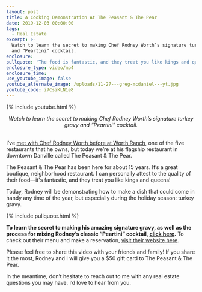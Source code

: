 ```yaml
---
layout: post
title: A Cooking Demonstration At The Peasant & The Pear
date: 2019-12-03 00:00:00
tags:
  - Real Estate
excerpt: >-
  Watch to learn the secret to making Chef Rodney Worth’s signature turkey gravy
  and “Peartini” cocktail.
enclosure:
pullquote: 'The food is fantastic, and they treat you like kings and queens!'
enclosure_type: video/mp4
enclosure_time:
use_youtube_image: false
youtube_alternate_image: /uploads/11-27---greg-mcdaniel---yt.jpg
youtube_code: i7CsiKLN1e8
---
```


{% include youtube.html %}

<center><em>Watch to learn the secret to making Chef Rodney Worth&rsquo;s signature turkey gravy and &ldquo;Peartini&rdquo; cocktail.</em></center>

<br>I’ve <u><a target="_blank" href="https://mcdanielcallahanblog.com/join-me-today-at-worth-ranch.html">met with Chef Rodney Worth before at Worth Ranch</a></u>, one of the five restaurants that he owns, but today we’re at his flagship restaurant in downtown Danville called The Peasant & The Pear.

The Peasant & The Pear has been here for about 15 years. It’s a great boutique, neighborhood restaurant. I can personally attest to the quality of their food—it's fantastic, and they treat you like kings and queens\!

Today, Rodney will be demonstrating how to make a dish that could come in handy any time of the year, but especially during the holiday season: turkey gravy.

{% include pullquote.html %}

**To learn the secret to making his amazing signature gravy, as well as the process for mixing Rodney’s classic “Peartini” cocktail, <u><a target="_blank" href="https://youtu.be/mMv0MCEYRPg">click here</a></u>.** To check out their menu and make a reservation, <u><a target="_blank" href="http://rodneyworth.com/peasant-pear/">visit their website here</a></u>.

Please feel free to share this video with your friends and family\! If you share it the most, Rodney and I will give you a $50 gift card to The Peasant & The Pear.

In the meantime, don’t hesitate to reach out to me with any real estate questions you may have. I’d love to hear from you.